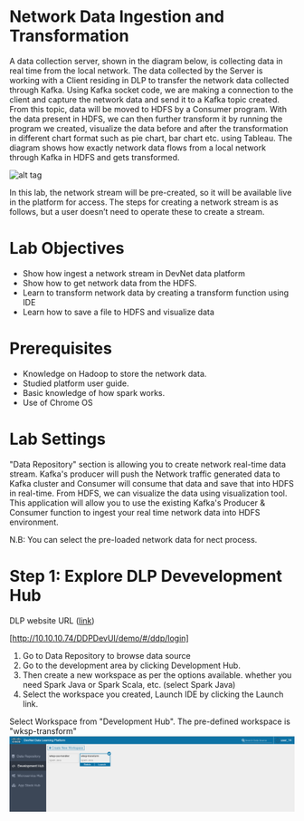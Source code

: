 # Network Data Ingestion and Transformation

A data collection server, shown in the diagram below, is collecting data in real time from the local network. The data collected by the Server is working with a Client residing in DLP to transfer the network data collected through Kafka. Using Kafka socket code, we are making a connection to the client and capture the network data and send it to a Kafka topic created. From this topic, data will be moved to HDFS by a Consumer program. With the data present in HDFS, we can then further transform it by running the program we created, visualize the data before and after the transformation in different chart format such as pie chart, bar chart etc. using Tableau. The diagram shows how exactly network data flows from a local network through Kafka in HDFS and gets transformed. 

![alt tag](https://github.com/CiscoDevNet/data-dev-learning-labs/blob/master/labs/net-data-ingest-trans/assets/images/flow1.png?raw=true)

In this lab, the network stream will be pre-created, so it will be available live in the platform for access. The steps for creating a network stream is as follows, but a user doesn’t need to operate these to create a stream. 


# Lab Objectives

*	Show how ingest a network stream in DevNet data platform
*	Show how to get network data from the HDFS. 
*	Learn to transform network data by creating a transform function using IDE
* Learn how to save a file to HDFS and visualize data

# Prerequisites

*	Knowledge on Hadoop to store the network data.
*	Studied platform user guide.
*	Basic knowledge of how spark works.
*	Use of Chrome OS

# Lab Settings

"Data Repository" section is allowing you to create network real-time data stream. Kafka's producer will push the Network traffic generated data to Kafka cluster and Consumer will consume that data and save that into HDFS in real-time.
From HDFS, we can visualize the data using visualization tool. This application will allow you to use the existing Kafka's Producer & Consumer function to ingest your real time network data into HDFS environment.

N.B: You can select the pre-loaded network data for nect process.

# Step 1: Explore DLP Devevelopment Hub

DLP website URL ([link](https://developer.cisco.com/))

[http://10.10.10.74/DDPDevUI/demo/#/ddp/login]

1. Go to Data Repository to browse data source
1. Go to the development area by clicking Development Hub.
1. Then create a new workspace as per the options available. whether you need Spark Java or Spark Scala, etc. (select Spark Java)
1. Select the workspace you created, Launch IDE by clicking the Launch link.

Select Workspace from "Development Hub". The pre-defined workspace is "wksp-transform"
![alk-tag](https://github.com/prakdutt/data-dev-learning-labs/blob/master/labs/net-data-ingest-trans/assets/images/workspaceselection.PNG?raw=true)
